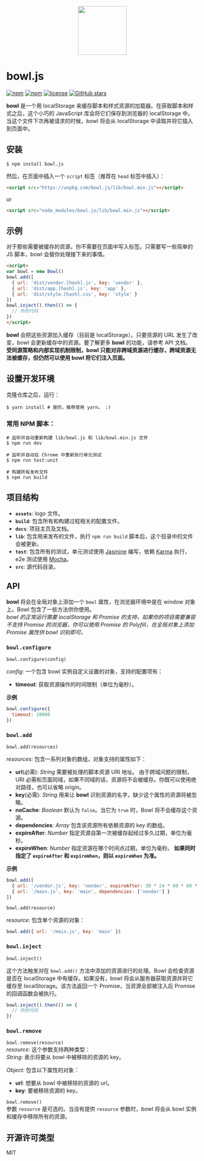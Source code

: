 <p align="center"><image src="https://github.com/classicemi/bowl.js/blob/develop/assets/logo.png?raw=true" width="128"></p>

# bowl.js
[![npm](https://img.shields.io/npm/v/bowl.js.svg?style=flat-square)](https://www.npmjs.com/package/bowl.js)
[![npm](https://img.shields.io/npm/dt/bowl.js.svg?style=flat-square)](https://www.npmjs.com/package/bowl.js)
[![license](https://img.shields.io/github/license/elemefe/bowl.svg?style=flat-square)](https://github.com/ElemeFE/bowl)
[![GitHub stars](https://img.shields.io/github/stars/elemefe/bowl.svg?style=social&label=Star)](https://github.com/ElemeFE/bowl)

**bowl** 是一个用 localStorage 来缓存脚本和样式资源的加载器。在获取脚本和样式之后，这个小巧的 JavaScript 库会将它们保存到浏览器的 localStorage 中。当这个文件下次再被请求的时候，bowl 将会从 localStorage 中读取并将它插入到页面中。

## 安装
``` shell
$ npm install bowl.js
```
然后，在页面中插入一个 `script` 标签（推荐在 `head` 标签中插入）：
``` html
<script src="https://unpkg.com/bowl.js/lib/bowl.min.js"></script>
```
or
``` html
<script src="node_modules/bowl.js/lib/bowl.min.js"></script>
```

## 示例
对于那些需要被缓存的资源，你不需要在页面中写入标签。只需要写一些简单的 JS 脚本，bowl 会替你处理接下来的事情。
```html
<script>
var bowl = new Bowl()
bowl.add([
  { url: 'dist/vendor.[hash].js', key: 'vendor' },
  { url: 'dist/app.[hash].js', key: 'app' },
  { url: 'dist/style.[hash].css', key: 'style' }
])
bowl.inject().then(() => {
  // 你的代码
})
</script>
```
**bowl** 会把这些资源加入缓存（目前是 localStorage）。只要资源的 URL 发生了改变，bowl 会更新缓存中的资源。要了解更多 **bowl** 的功能，请参考 API 文档。  
**受同源策略和内部实现机制限制，bowl 只能对非跨域资源进行缓存，跨域资源无法被缓存，但仍然可以使用 bowl 将它们注入页面。**

## 设置开发环境
克隆仓库之后，运行：
```shell
$ yarn install # 是的，推荐使用 yarn。 :)
```
### 常用 NPM 脚本：
```shell
# 监听并自动重新构建 lib/bowl.js 和 lib/bowl.min.js 文件
$ npm run dev

# 监听并自动在 Chrome 中重新执行单元测试
$ npm run test:unit

# 构建所有发布文件
$ npm run build
```

## 项目结构
+ **`assets`**: logo 文件。
+ **`build`**: 包含所有和构建过程相关的配置文件。
+ **`docs`**: 项目主页及文档。
+ **`lib`**: 包含用来发布的文件，执行 `npm run build` 脚本后，这个目录中的文件会被更新。
+ **`test`**: 包含所有的测试，单元测试使用 [Jasmine](http://jasmine.github.io/2.5/introduction) 编写，依赖 [Karma](http://karma-runner.github.io/1.0/index.html) 执行，e2e 测试使用 [Mocha](https://mochajs.org/)。
+ **`src`**: 源代码目录。

## API
**bowl** 将会在全局对象上添加一个 `bowl` 属性，在浏览器环境中是在 window 对象上。Bowl 包含了一些方法供你使用。  
*bowl 的正常运行需要 localStorage 和 Promise 的支持，如果你的项目需要兼容不支持 Promise 的浏览器，你可以使用 Promise 的 Polyfill，在全局对象上添加 Promise 属性供 bowl 识别即可。*

### `bowl.configure`
`bowl.configure(config)`

*config:* 一个包含 bowl 实例自定义设置的对象，支持的配置项有：
+ **timeout**: 获取资源操作的时间限制（单位为毫秒）。

**示例**
```javascript
bowl.configure({
  timeout: 10000
})
```

### `bowl.add`
`bowl.add(resources)`

*resources:* 包含一系列对象的数组，对象支持的属性如下：
+ **url**(必需): *String* 需要被处理的脚本资源 URI 地址。 由于跨域问题的限制，URI 必需和页面同域，如果不同域的话，资源将不会被缓存。你既可以使用绝对路径，也可以省略 origin。
+ **key**(必需): *String* 用来让 **bowl** 识别资源的名字，缺少这个属性的资源将被忽略。
+ **noCache**: *Boolean* 默认为 `false`。当它为 `true` 时，Bowl 将不会缓存这个资源。
+ **dependencies**: *Array* 包含该资源所有依赖资源的 key 的数组。
+ **expireAfter**: *Number* 指定资源自第一次被缓存起经过多久过期，单位为毫秒。
+ **expireWhen**: *Number* 指定资源在哪个时间点过期，单位为毫秒。
**如果同时指定了 `expireAfter` 和 `expireWhen`，则以 `expireWhen` 为准。**

**示例**
```javascript
bowl.add([
  { url: '/vendor.js', key: 'vendor', expireAfter: 30 * 24 * 60 * 60 * 1000 }
  { url: '/main.js', key: 'main', dependencies: ['vendor'] }
])
```

`bowl.add(resource)`

*resource:* 包含单个资源的对象：
``` javascript
bowl.add({ url: '/main.js', key: 'main' })
```

### `bowl.inject`
`bowl.inject()`

这个方法触发对在 `bowl.add()` 方法中添加的资源进行的处理。Bowl 会检查资源是否在 localStorage 中有缓存。如果没有，bowl 将会从服务器获取资源并将它缓存至 localStorage。该方法返回一个 Promise，当资源全部被注入后 Promise 的回调函数会被执行。
```javascript
bowl.inject().then(() => {
  // 你的代码
})
```

### `bowl.remove`
`bowl.remove(resource)`  
*resource:* 这个参数支持两种类型：  
*String:* 表示将要从 bowl 中被移除的资源的 key。

*Object:* 包含以下属性的对象：
+ **url**: 想要从 bowl 中被移除的资源的 url。
+ **key**: 要被移除资源的 key。

`bowl.remove()`  
参数 `resource` 是可选的。当没有提供 `resource` 参数时，bowl 将会从 bowl 实例和缓存中移除所有的资源。

## 开源许可类型
MIT
